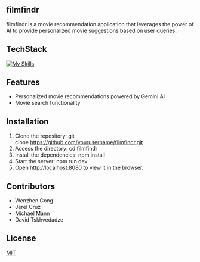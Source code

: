 ## filmfindr
filmfindr is a movie recommendation application that leverages the power of AI to provide personalized movie suggestions based on user queries.

## TechStack
[![My Skills](https://skillicons.dev/icons?i=react,redux,nodejs,express,postgresql,tailwindcss,jest)](https://skillicons.dev)

## Features

- Personalized movie recommendations powered by Gemini AI
- Movie search functionality

## Installation

1. Clone the repository: git clone https://github.com/yourusername/filmfindr.git
2. Access the directory: cd filmfindr
3. Install the dependencies: npm install
4. Start the server: npm run dev
5. Open [http://localhost:8080](http://localhost:9000) to view it in the browser.

## Contributors

- Wenzhen Gong
- Jerel Cruz
- Michael Mann
- David Tskhvedadze

## License
[MIT](https://choosealicense.com/licenses/mit/)